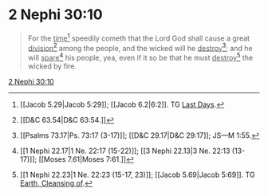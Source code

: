 # 2 Nephi 30:10

> For the <u>time</u>[^a] speedily cometh that the Lord God shall cause a great <u>division</u>[^b] among the people, and the wicked will he <u>destroy</u>[^c]; and he will <u>spare</u>[^d] his people, yea, even if it so be that he must <u>destroy</u>[^e] the wicked by fire.

[2 Nephi 30:10](https://www.churchofjesuschrist.org/study/scriptures/bofm/2-ne/30?lang=eng&id=p10#p10)


[^a]: [[Jacob 5.29|Jacob 5:29]]; [[Jacob 6.2|6:2]]. TG [Last Days](https://www.churchofjesuschrist.org/study/scriptures/tg/last-days?lang=eng).
[^b]: [[D&C 63.54|D&C 63:54.]]
[^c]: [[Psalms 73.17|Ps. 73:17 (3-17)]]; [[D&C 29.17|D&C 29:17]]; JS—M 1:55.
[^d]: [[1 Nephi 22.17|1 Ne. 22:17 (15-22)]]; [[3 Nephi 22.13|3 Ne. 22:13 (13-17)]]; [[Moses 7.61|Moses 7:61.]]
[^e]: [[1 Nephi 22.23|1 Ne. 22:23 (15-17, 23)]]; [[Jacob 5.69|Jacob 5:69]]. TG [Earth, Cleansing of](https://www.churchofjesuschrist.org/study/scriptures/tg/earth-cleansing-of?lang=eng).

